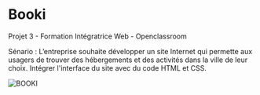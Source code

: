# Booki
Projet 3 - Formation Intégratrice Web - Openclassroom


Sénario : L’entreprise souhaite développer un site Internet qui permette aux usagers de trouver des hébergements et des activités dans la ville de leur choix. Intégrer l'interface du site avec du code HTML et CSS.

![BOOKI](https://github.com/Maevath/Booki/assets/131166983/983c2e17-2990-489d-832f-5b15463b207a)

